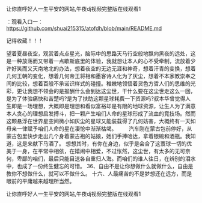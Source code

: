 让你直呼好人一生平安的网站,午夜dj视频完整版在线观看1

：观看入口一：https://github.com/shuai215315/atofdh/blob/main/README.md


记得收藏！！！



望着夏昼夜空，观赏着点点星光，脑际中的思路天马行空般地飘向黑夜的远处，这是一种放荡而又带着一点歇斯底里的体验，我就想让本人的心不受牵制，流放着少许好笑而又天南地北的办法，想着夜空的无边无涯和神奇，想着汗青的变换，想着几何王朝的变化，想着几何帝王将相和墨客诗人化为了灰尘，想着不本家教崇奉之间的比较，想着百般不承诺识样式的碰撞。稚嫩地领悟着货色方哲人们的思维的光彩，更让我想不领会的是报酬什么会到达这尘世，干什么要在这尘世走这么一回，是为了体验痛快和苦楚吗?是为了扶助这颗星球耗费一下资源吗?叔本华曾觉得人生即是一场理想，大概即是理想和看似富裕却是有限的地球资源，让生人为了满意本人贪心的理想启发搏斗，把一颗产生咱们人命的星球形成了流血的竞技场。然而这颗悬浮在世界星空间微小如灰尘的星球又能装载得了几何妨害，大概终有一天如母亲一律赋予咱们人命的星在凄怆中渐渐枯竭。
　　汽车刚在蒙古包前停好，从蒙古包里快步走出几个身着蒙古袍的姑娘，她们手捧哈达，拿着银碗和酒瓶。我知道，这是来献下马酒了。
想想其时，有你在身边，似乎是会合了这寰球一切的优美于一身，在平常中相依，在嬉闹中相爱，不过怅然，这尘世，有太多的无可奈何，卑鄙的咱们，最后只能目送各自重归人海。而咱们的谁人往日，在辨别的泪水中，也成了一份终生健忘的可惜。
	36、自由不是让你想做什么就做什么，自由是教你不想做什么，就可以不做什么。
	十六、人最痛苦的不是梦想还在远方，而是眼前的平庸越来越理所当然。







让你直呼好人一生平安的网站,午夜dj视频完整版在线观看1
